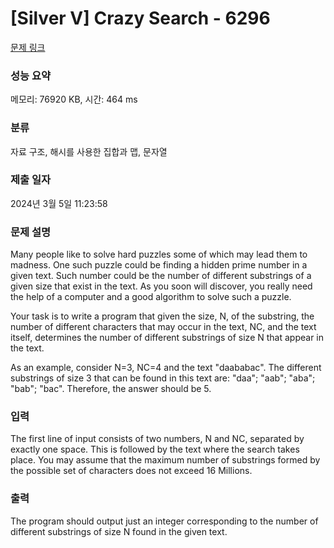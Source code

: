 # [Silver V] Crazy Search - 6296 

[문제 링크](https://www.acmicpc.net/problem/6296) 

### 성능 요약

메모리: 76920 KB, 시간: 464 ms

### 분류

자료 구조, 해시를 사용한 집합과 맵, 문자열

### 제출 일자

2024년 3월 5일 11:23:58

### 문제 설명

<p>Many people like to solve hard puzzles some of which may lead them to madness. One such puzzle could be finding a hidden prime number in a given text. Such number could be the number of different substrings of a given size that exist in the text. As you soon will discover, you really need the help of a computer and a good algorithm to solve such a puzzle.</p>

<p>Your task is to write a program that given the size, N, of the substring, the number of different characters that may occur in the text, NC, and the text itself, determines the number of different substrings of size N that appear in the text.</p>

<p>As an example, consider N=3, NC=4 and the text "daababac". The different substrings of size 3 that can be found in this text are: "daa"; "aab"; "aba"; "bab"; "bac". Therefore, the answer should be 5.</p>

### 입력 

 <p>The first line of input consists of two numbers, N and NC, separated by exactly one space. This is followed by the text where the search takes place. You may assume that the maximum number of substrings formed by the possible set of characters does not exceed 16 Millions.</p>

### 출력 

 <p>The program should output just an integer corresponding to the number of different substrings of size N found in the given text.</p>

